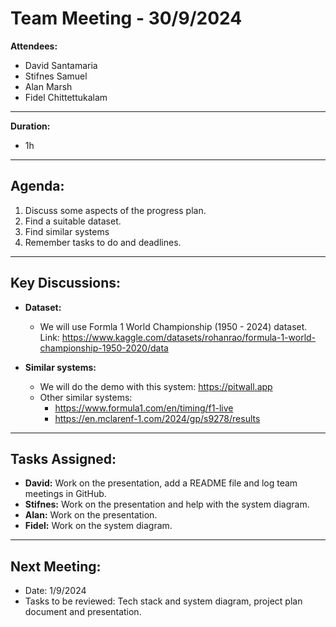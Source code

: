 # Team Meeting - 30/9/2024


**Attendees:**  
- David Santamaria
- Stifnes Samuel
- Alan Marsh
- Fidel Chittettukalam

---

**Duration:**
- 1h

---

## Agenda:

1. Discuss some aspects of the progress plan.
2. Find a suitable dataset.
3. Find similar systems
4. Remember tasks to do and deadlines.

---

## Key Discussions:

- **Dataset:**
  - We will use Formla 1 World Championship (1950 - 2024) dataset. Link: https://www.kaggle.com/datasets/rohanrao/formula-1-world-championship-1950-2020/data

- **Similar systems:**
  - We will do the demo with this system: https://pitwall.app
  - Other similar systems:
    - https://www.formula1.com/en/timing/f1-live
    - https://en.mclarenf-1.com/2024/gp/s9278/results

---

## Tasks Assigned:

- **David:** Work on the presentation, add a README file and log team meetings in GitHub.
- **Stifnes:** Work on the presentation and help with the system diagram.
- **Alan:** Work on the presentation.
- **Fidel:** Work on the system diagram.

---

## Next Meeting:

- Date: 1/9/2024
- Tasks to be reviewed: Tech stack and system diagram, project plan document and presentation.
